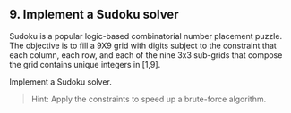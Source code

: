 ## 9. Implement a Sudoku solver

Sudoku is a popular logic-based combinatorial number placement puzzle. The objective is to fill a 9X9 grid with digits subject to the constraint that each column, each row, and each of the nine 3x3 sub-grids that compose the grid contains unique integers in [1,9].

Implement a Sudoku solver.

> Hint: Apply the constraints to speed up a brute-force algorithm.